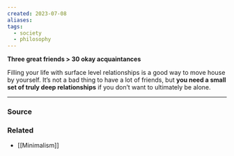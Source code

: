 ```yaml
---
created: 2023-07-08
aliases: 
tags:
  - society
  - philosophy
---
```

**Three great friends > 30 okay acquaintances**

Filling your life with surface level relationships is a good way to move house by yourself. It’s not a bad thing to have a lot of friends, but **you need a small set of truly deep relationships** if you don’t want to ultimately be alone.

---

### Source

### Related
- [[Minimalism]]